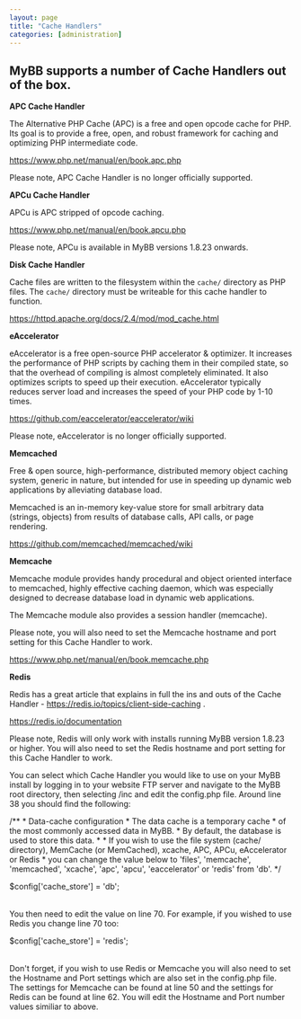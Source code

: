 ```yaml
---
layout: page
title: "Cache Handlers"
categories: [administration]
---
```


## MyBB supports a number of Cache Handlers out of the box. 

**APC Cache Handler**

The Alternative PHP Cache (APC) is a free and open opcode cache for PHP. Its goal is to provide a free, open, and robust framework for caching and optimizing PHP intermediate code. 

https://www.php.net/manual/en/book.apc.php

Please note, APC Cache Handler is no longer officially supported.

**APCu Cache Handler**

APCu is APC stripped of opcode caching. 

https://www.php.net/manual/en/book.apcu.php

Please note, APCu is available in MyBB versions 1.8.23 onwards. 

**Disk Cache Handler**

Cache files are written to the filesystem within the `cache/` directory as PHP files. The `cache/` directory must be writeable for this cache handler to function.

https://httpd.apache.org/docs/2.4/mod/mod_cache.html

**eAccelerator**

eAccelerator is a free open-source PHP accelerator & optimizer. It increases the performance of PHP scripts by caching them in their compiled state, so that the overhead of compiling is almost completely eliminated. It also optimizes scripts to speed up their execution. eAccelerator typically reduces server load and increases the speed of your PHP code by 1-10 times. 

https://github.com/eaccelerator/eaccelerator/wiki

Please note, eAccelerator is no longer officially supported.

**Memcached**

Free & open source, high-performance, distributed memory object caching system, generic in nature, but intended for use in speeding up dynamic web applications by alleviating database load.

Memcached is an in-memory key-value store for small arbitrary data (strings, objects) from results of database calls, API calls, or page rendering.

https://github.com/memcached/memcached/wiki

**Memcache**

Memcache module provides handy procedural and object oriented interface to memcached, highly effective caching daemon, which was especially designed to decrease database load in dynamic web applications.

The Memcache module also provides a session handler (memcache). 

Please note, you will also need to set the Memcache hostname and port setting for this Cache Handler to work.

https://www.php.net/manual/en/book.memcache.php

**Redis**

Redis has a great article that explains in full the ins and outs of the Cache Handler - https://redis.io/topics/client-side-caching .

https://redis.io/documentation

Please note, Redis will only work with installs running MyBB version 1.8.23 or higher. You will also need to set the Redis hostname and port setting for this Cache Handler to work.

You can select which Cache Handler you would like to use on your MyBB install by logging in to your website FTP server and navigate to the MyBB root directory, then selecting /inc and edit the config.php file. Around line 38 you should find the following:

<table>
  /**
 * Data-cache configuration
 *  The data cache is a temporary cache
 *  of the most commonly accessed data in MyBB.
 *  By default, the database is used to store this data.
 *
 *  If you wish to use the file system (cache/ directory), MemCache (or MemCached), xcache, APC, APCu, eAccelerator or Redis
 *  you can change the value below to 'files', 'memcache', 'memcached', 'xcache', 'apc', 'apcu', 'eaccelerator' or 'redis' from 'db'.
 */

$config['cache_store'] = 'db';
</table>

You then need to edit the value on line 70. For example, if you wished to use Redis you change line 70 too:

<table>
  $config['cache_store'] = 'redis';
</table>

Don't forget, if you wish to use Redis or Memcache you will also need to set the Hostname and Port settings which are also set in the config.php file. The settings for Memcache can be found at line 50 and the settings for Redis can be found at line 62. You will edit the Hostname and Port number values similiar to above.
